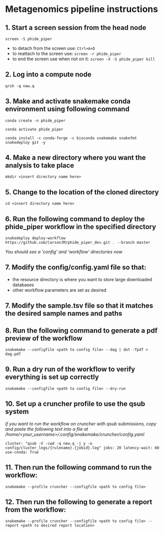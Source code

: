 # Metagenomics pipeline instructions

## 1. Start a screen session from the head node

`screen -S phide_piper`

- to detach from the screen use: `Ctrl+A+D`
- to reattach to the screen use: `screen -r phide_piper`
- to end the screen use when not on it: `screen -X -S phide_piper kill`

## 2. Log into a compute node

`qrsh -q new.q`

## 3. Make and activate snakemake conda environment using following command

`conda create -n phide_piper`

`conda activate phide_piper`

`conda install -c conda-forge -c bioconda snakemake snakefmt snakedeploy git -y`

## 4. Make a new directory where you want the analysis to take place

`mkdir <insert directory name here>`

## 5. Change to the location of the cloned directory

`cd <insert directory name here>`

## 6. Run the following command to deploy the phide_piper workflow in the specified directory

`snakedeploy deploy-workflow https://github.com/CarsonJM/phide_piper_dev.git . --branch master`

*You should see a 'config' and 'workflow' directories now*

## 7. Modify the config/config.yaml file so that:

- the resource directory is where you want to store large downloaded databases
- other workflow parameters are set as desired

## 7. Modify the sample.tsv file so that it matches the desired sample names and paths

## 8. Run the following command to generate a pdf preview of the workflow

`snakemake --configfile <path to config file> --dag | dot -Tpdf > dag.pdf`

## 9. Run a dry run of the workflow to verify everything is set up correctly

`snakemake --configfile <path to config file> --dry-run`

## 10. Set up a cruncher profile to use the qsub system

*if you want to run the workflow on cruncher with qsub submissions, copy and paste the following text into a file
at /home/<your_username>/.config/snakemake/cruncher/config.yaml*

`cluster: "qsub -V -cwd -q new.q -j y -o config/cluster_logs/{rulename}.{jobid}.log"
jobs: 20
latency-wait: 60
use-conda: True`
  
## 11. Then run the following command to run the workflow:

`snakemake --profile cruncher --configfile <path to config file>`

## 12. Then run the following to generate a report from the workflow:

`snakemake --profile cruncher --configfile <path to config file> --report <path to desired report location>`